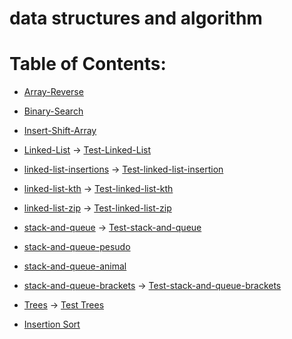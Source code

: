 # data structures and algorithm

# Table of Contents:

* [Array-Reverse](Array-Reverse)

* [Binary-Search](BinarySearch)

* [Insert-Shift-Array](InsertShiftArray)

* [Linked-List](linked-list) -> [Test-Linked-List](TestLinkedList)

* [linked-list-insertions](linked-list-insertions) -> [Test-linked-list-insertion](Test-linked-list-insertion)

* [linked-list-kth](linked-list-kth) -> [Test-linked-list-kth](TestLinkedList-kth)

* [linked-list-zip](linkedListZip) -> [Test-linked-list-zip](TestLinkedListZip)

* [stack-and-queue](stack-and-queue) -> [Test-stack-and-queue](TestStackandQueue)

* [stack-and-queue-pesudo](stack-queue-pseudo)

* [stack-and-queue-animal](stack-queue-animal-shelter)

* [stack-and-queue-brackets](stack-queue-brackets) -> [Test-stack-and-queue-brackets](TestStackQueueBracket)

* [Trees](trees) -> [Test Trees](TestTree)

* [Insertion Sort](insertion-sort)

